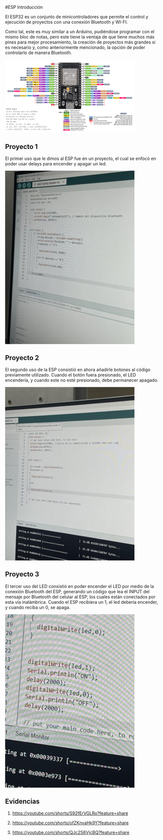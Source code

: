 #ESP Introducción

El ESP32 es un conjunto de minicontroladores que permite el control y ejecución de proyectos con una conexión Bluetooth y WI-FI.

Como tal, este es muy similar a un Arduino, pudiéndose programar con el mismo bloc de notas, pero este tiene la ventaja de que tiene muchos más pines para mejor procesamiento, la creación de proyectos más grandes si es necesario y, como anteriormente mencionado, la opción de poder controlarlo de manera Bluetooth.


<img src="../recursos/imgs/esp.jpg" alt="esp" width="420">


## Proyecto 1

El primer uso que le dimos al ESP fue en un proyecto, el cual se enfocó en poder usar delays para encender y apagar un led.

<img src="../recursos/imgs/espproyecto1.png" alt="esp1" width="420">


## Proyecto 2

El segundo uso de la ESP consistió en ahora añadirle botones al código previamente utilizado. Cuando el botón fuera presionado, el LED encendería, y cuando este no esté presionado, debe permanecer apagado.

<img src="../recursos/imgs/espproyecto2.png" alt="esp2" width="420">


## Proyecto 3

El tercer uso del LED consistió en poder encender el LED por medio de la conexión Bluetooth del ESP, generando un código que lea el INPUT del mensaje por Bluetooth del celular al ESP, los cuales están conectados por esta vía inalámbrica. Cuando el ESP recibiera un 1, el led debería encender, y cuando reciba un 0, se apaga.

<img src="../recursos/imgs/espproyecto3.png" alt="esp3" width="420">


## Evidencias

1. https://youtube.com/shorts/S92fErVGLRo?feature=share

2. https://youtube.com/shorts/ofZKnvaHk9Y?feature=share

3. https://youtube.com/shorts/QJc2S6VjcBQ?feature=share
